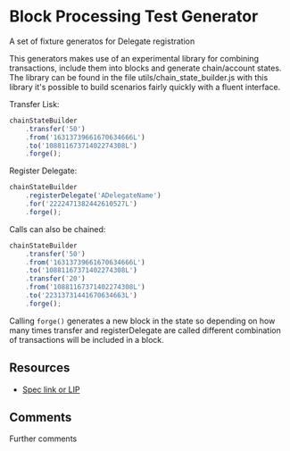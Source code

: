 # Block Processing Test Generator

A set of fixture generatos for Delegate registration

This generators makes use of an experimental library for combining transactions, include them into blocks and generate chain/account states.
The library can be found in the file utils/chain_state_builder.js with this library it's possible to build scenarios fairly quickly with a fluent interface.

Transfer Lisk:

```javascript
chainStateBuilder
	.transfer('50')
	.from('16313739661670634666L')
	.to('10881167371402274308L')
	.forge();
```

Register Delegate:

```javascript
chainStateBuilder
	.registerDelegate('ADelegateName')
	.for('2222471382442610527L')
	.forge();
```

Calls can also be chained:

```javascript
chainStateBuilder
	.transfer('50')
	.from('16313739661670634666L')
	.to('10881167371402274308L')
	.transfer('20')
	.from('10881167371402274308L')
	.to('22313731441670634663L')
	.forge();
```

Calling `forge()` generates a new block in the state so depending on how many times transfer and registerDelegate are called different combination of transactions will be included in a block.

## Resources

- [Spec link or LIP]()

## Comments

Further comments
